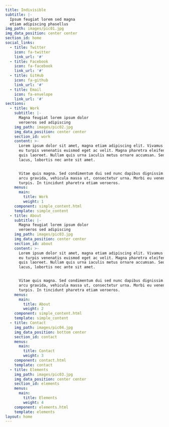 ```yaml
---
title: Indivisible
subtitle: |-
  Ipsum feugiat lorem sed magna  
  etiam adipiscing phasellus
img_path: images/pic01.jpg
img_data_position: center center
section_id: home
social_links:
  - title: Twitter
    icon: fa-twitter
    link_url: '#'
  - title: Facebook
    icon: fa-facebook
    link_url: '#'
  - title: GitHub
    icon: fa-github
    link_url: '#'
  - title: Email
    icon: fa-envelope
    link_url: '#'
sections:
  - title: Work
    subtitle: |-
      Magna feugiat lorem ipsum dolor
      veroeros sed adipiscing
    img_path: images/pic02.jpg
    img_data_position: center center
    section_id: work
    content: >-
      Lorem ipsum dolor sit amet, magna etiam adipiscing elit. Vivamus in quam
      eu turpis venenatis euismod eget ac velit. Magna pharetra eleifend urna
      quis laoreet. Nullam quis urna iaculis metus ornare accumsan. Sed nunc
      lacus, lobortis nec ante sit amet.


      Vitae quis magna. Sed condimentum dui sed nunc dapibus dignissim. Sed at
      arcu gravida, vehicula massa ut, consectetur urna. Morbi eu venenatis
      turpis. In tincidunt pharetra etiam veroeros.
    menus:
      main:
        title: Work
        weight: 1
    component: simple_content.html
    template: simple_content
  - title: About
    subtitle: |-
      Magna feugiat lorem ipsum dolor
      veroeros sed adipiscing
    img_path: images/pic03.jpg
    img_data_position: center center
    section_id: about
    content: >-
      Lorem ipsum dolor sit amet, magna etiam adipiscing elit. Vivamus in quam
      eu turpis venenatis euismod eget ac velit. Magna pharetra eleifend urna
      quis laoreet. Nullam quis urna iaculis metus ornare accumsan. Sed nunc
      lacus, lobortis nec ante sit amet.  


      Vitae quis magna. Sed condimentum dui sed nunc dapibus dignissim. Sed at
      arcu gravida, vehicula massa ut, consectetur urna. Morbi eu venenatis
      turpis. In tincidunt pharetra etiam veroeros.
    menus:
      main:
        title: About
        weight: 2
    component: simple_content.html
    template: simple_content
  - title: Contact
    img_path: images/pic04.jpg
    img_data_position: bottom center
    section_id: contact
    menus:
      main:
        title: Contact
        weight: 3
    component: contact.html
    template: contact
  - title: Elements
    img_path: images/pic03.jpg
    img_data_position: center center
    section_id: elements
    menus:
      main:
        title: Elements
        weight: 4
    component: elements.html
    template: elements
layout: home
---
```

